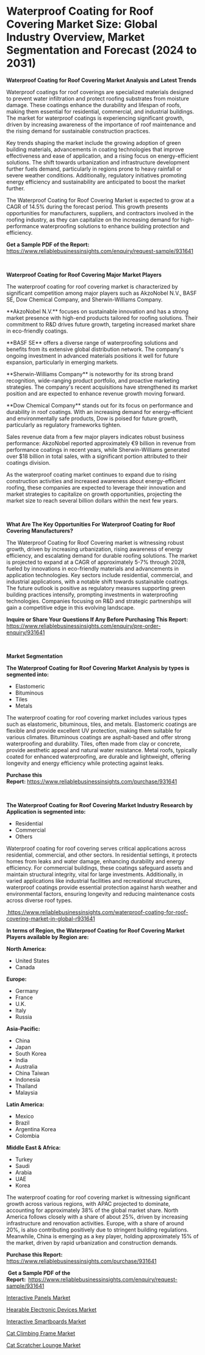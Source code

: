 <p><h1>Waterproof Coating for Roof Covering Market Size: Global Industry Overview, Market Segmentation and Forecast (2024 to 2031)</h1></p><p><strong>Waterproof Coating for Roof Covering Market Analysis and Latest Trends</strong></p>
<p><p>Waterproof coatings for roof coverings are specialized materials designed to prevent water infiltration and protect roofing substrates from moisture damage. These coatings enhance the durability and lifespan of roofs, making them essential for residential, commercial, and industrial buildings. The market for waterproof coatings is experiencing significant growth, driven by increasing awareness of the importance of roof maintenance and the rising demand for sustainable construction practices.</p><p>Key trends shaping the market include the growing adoption of green building materials, advancements in coating technologies that improve effectiveness and ease of application, and a rising focus on energy-efficient solutions. The shift towards urbanization and infrastructure development further fuels demand, particularly in regions prone to heavy rainfall or severe weather conditions. Additionally, regulatory initiatives promoting energy efficiency and sustainability are anticipated to boost the market further.</p><p>The Waterproof Coating for Roof Covering Market is expected to grow at a CAGR of 14.5% during the forecast period. This growth presents opportunities for manufacturers, suppliers, and contractors involved in the roofing industry, as they can capitalize on the increasing demand for high-performance waterproofing solutions to enhance building protection and efficiency.</p></p>
<p><strong>Get a Sample PDF of the Report:&nbsp;</strong> <a href="https://www.reliablebusinessinsights.com/enquiry/request-sample/931641?utm_campaign=102&utm_medium=2&utm_source=Github&utm_content=ia&utm_term=03122024&utm_id=waterproof-coating-for-roof-covering">https://www.reliablebusinessinsights.com/enquiry/request-sample/931641</a></p>
<p>&nbsp;</p>
<p><strong>Waterproof Coating for Roof Covering Major Market Players</strong></p>
<p><p>The waterproof coating for roof covering market is characterized by significant competition among major players such as AkzoNobel N.V., BASF SE, Dow Chemical Company, and Sherwin-Williams Company. </p><p>**AkzoNobel N.V.** focuses on sustainable innovation and has a strong market presence with high-end products tailored for roofing solutions. Their commitment to R&D drives future growth, targeting increased market share in eco-friendly coatings. </p><p>**BASF SE** offers a diverse range of waterproofing solutions and benefits from its extensive global distribution network. The company's ongoing investment in advanced materials positions it well for future expansion, particularly in emerging markets. </p><p>**Sherwin-Williams Company** is noteworthy for its strong brand recognition, wide-ranging product portfolio, and proactive marketing strategies. The company's recent acquisitions have strengthened its market position and are expected to enhance revenue growth moving forward.</p><p>**Dow Chemical Company** stands out for its focus on performance and durability in roof coatings. With an increasing demand for energy-efficient and environmentally safe products, Dow is poised for future growth, particularly as regulatory frameworks tighten.</p><p>Sales revenue data from a few major players indicates robust business performance: AkzoNobel reported approximately €9 billion in revenue from performance coatings in recent years, while Sherwin-Williams generated over $18 billion in total sales, with a significant portion attributed to their coatings division.</p><p>As the waterproof coating market continues to expand due to rising construction activities and increased awareness about energy-efficient roofing, these companies are expected to leverage their innovation and market strategies to capitalize on growth opportunities, projecting the market size to reach several billion dollars within the next few years.</p></p>
<p>&nbsp;</p>
<p><strong>What Are The Key Opportunities For Waterproof Coating for Roof Covering Manufacturers?</strong></p>
<p><p>The Waterproof Coating for Roof Covering market is witnessing robust growth, driven by increasing urbanization, rising awareness of energy efficiency, and escalating demand for durable roofing solutions. The market is projected to expand at a CAGR of approximately 5-7% through 2028, fueled by innovations in eco-friendly materials and advancements in application technologies. Key sectors include residential, commercial, and industrial applications, with a notable shift towards sustainable coatings. The future outlook is positive as regulatory measures supporting green building practices intensify, prompting investments in waterproofing technologies. Companies focusing on R&D and strategic partnerships will gain a competitive edge in this evolving landscape.</p></p>
<p><strong>Inquire or Share Your Questions If Any Before Purchasing This Report:</strong> <a href="https://www.reliablebusinessinsights.com/enquiry/pre-order-enquiry/931641?utm_campaign=102&utm_medium=2&utm_source=Github&utm_content=ia&utm_term=03122024&utm_id=waterproof-coating-for-roof-covering">https://www.reliablebusinessinsights.com/enquiry/pre-order-enquiry/931641</a></p>
<p>&nbsp;</p>
<p><strong>Market Segmentation</strong></p>
<p><strong>The Waterproof Coating for Roof Covering Market Analysis by types is segmented into:</strong></p>
<p><ul><li>Elastomeric</li><li>Bituminous</li><li>Tiles</li><li>Metals</li></ul></p>
<p><p>The waterproof coating for roof covering market includes various types such as elastomeric, bituminous, tiles, and metals. Elastomeric coatings are flexible and provide excellent UV protection, making them suitable for various climates. Bituminous coatings are asphalt-based and offer strong waterproofing and durability. Tiles, often made from clay or concrete, provide aesthetic appeal and natural water resistance. Metal roofs, typically coated for enhanced waterproofing, are durable and lightweight, offering longevity and energy efficiency while protecting against leaks.</p></p>
<p><strong>Purchase this Report:&nbsp;</strong><a href="https://www.reliablebusinessinsights.com/purchase/931641?utm_campaign=102&utm_medium=2&utm_source=Github&utm_content=ia&utm_term=03122024&utm_id=waterproof-coating-for-roof-covering">https://www.reliablebusinessinsights.com/purchase/931641</a></p>
<p>&nbsp;</p>
<p><strong>The Waterproof Coating for Roof Covering Market Industry Research by Application is segmented into:</strong></p>
<p><ul><li>Residential</li><li>Commercial</li><li>Others</li></ul></p>
<p><p>Waterproof coating for roof covering serves critical applications across residential, commercial, and other sectors. In residential settings, it protects homes from leaks and water damage, enhancing durability and energy efficiency. For commercial buildings, these coatings safeguard assets and maintain structural integrity, vital for large investments. Additionally, in varied applications like industrial facilities and recreational structures, waterproof coatings provide essential protection against harsh weather and environmental factors, ensuring longevity and reducing maintenance costs across diverse roof types.</p></p>
<p><a href="https://www.reliablebusinessinsights.com/waterproof-coating-for-roof-covering-market-in-global-r931641?utm_campaign=102&utm_medium=2&utm_source=Github&utm_content=ia&utm_term=03122024&utm_id=waterproof-coating-for-roof-covering">&nbsp;https://www.reliablebusinessinsights.com/waterproof-coating-for-roof-covering-market-in-global-r931641</a></p>
<p><strong>In terms of Region, the Waterproof Coating for Roof Covering Market Players available by Region are:</strong></p>
<p>
    <p> <strong> North America: </strong>
        <ul>
            <li>United States</li>
            <li>Canada</li>
        </ul>
        </p> 
    <p> <strong> Europe: </strong>
        <ul>
            <li>Germany</li>
            <li>France</li>
            <li>U.K.</li>
            <li>Italy</li>
            <li>Russia</li>
        </ul>
        </p> 
    <p> <strong> Asia-Pacific: </strong>
        <ul>
            <li>China</li>
            <li>Japan</li>
            <li>South Korea</li>
            <li>India</li>
            <li>Australia</li>
            <li>China Taiwan</li>
            <li>Indonesia</li>
            <li>Thailand</li>
            <li>Malaysia</li>
        </ul>
        </p> 
    <p> <strong> Latin America: </strong>
        <ul>
            <li>Mexico</li>
            <li>Brazil</li>
            <li>Argentina Korea</li>
            <li>Colombia</li>
        </ul>
        </p> 
    <p> <strong> Middle East & Africa: </strong>
        <ul>
            <li>Turkey</li>
            <li>Saudi</li>
            <li>Arabia</li>
            <li>UAE</li>
            <li>Korea</li>
        </ul>
    </p>
    </p>
<p><p>The waterproof coating for roof covering market is witnessing significant growth across various regions, with APAC projected to dominate, accounting for approximately 38% of the global market share. North America follows closely with a share of about 25%, driven by increasing infrastructure and renovation activities. Europe, with a share of around 20%, is also contributing positively due to stringent building regulations. Meanwhile, China is emerging as a key player, holding approximately 15% of the market, driven by rapid urbanization and construction demands.</p></p>
<p><strong>Purchase this Report: </strong><a href="https://www.reliablebusinessinsights.com/purchase/931641?utm_campaign=102&utm_medium=2&utm_source=Github&utm_content=ia&utm_term=03122024&utm_id=waterproof-coating-for-roof-covering">https://www.reliablebusinessinsights.com/purchase/931641</a></p>
<p>&nbsp;<strong>Get a Sample PDF of the Report:&nbsp;&nbsp;</strong><a href="https://www.reliablebusinessinsights.com/enquiry/request-sample/931641?utm_campaign=102&utm_medium=2&utm_source=Github&utm_content=ia&utm_term=03122024&utm_id=waterproof-coating-for-roof-covering">https://www.reliablebusinessinsights.com/enquiry/request-sample/931641</a></p>
<p><strong></strong></p>
<p><p><a href="https://www.linkedin.com/pulse/strategic-market-insights-global-interactive-panels-2024-ydlvc?utm_campaign=102&utm_medium=2&utm_source=Github&utm_content=ia&utm_term=03122024&utm_id=waterproof-coating-for-roof-covering">Interactive Panels Market</a></p><p><a href="https://github.com/NargisHussain75/Market-Research-Report-List-1/blob/main/hearable-electronic-devices-market.md?utm_campaign=102&utm_medium=2&utm_source=Github&utm_content=ia&utm_term=03122024&utm_id=waterproof-coating-for-roof-covering">Hearable Electronic Devices Market</a></p><p><a href="https://www.linkedin.com/pulse/interactive-smartboards-market-size-2024-2031-technology-jku7f?utm_campaign=102&utm_medium=2&utm_source=Github&utm_content=ia&utm_term=03122024&utm_id=waterproof-coating-for-roof-covering">Interactive Smartboards Market</a></p><p><a href="https://issuu.com/reportprime-2/docs/cat-climbing-frame-market-size-2030.pptx?utm_campaign=102&utm_medium=2&utm_source=Github&utm_content=ia&utm_term=03122024&utm_id=waterproof-coating-for-roof-covering">Cat Climbing Frame Market</a></p><p><a href="https://issuu.com/reportprime-2/docs/cat-scratcher-lounge-market-size-2030.pptx?utm_campaign=102&utm_medium=2&utm_source=Github&utm_content=ia&utm_term=03122024&utm_id=waterproof-coating-for-roof-covering">Cat Scratcher Lounge Market</a></p></p>